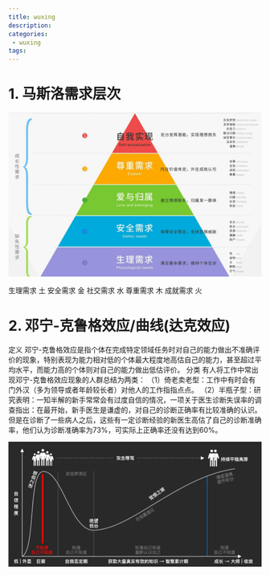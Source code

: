 ```yaml
---
title: wuxing
description:
categories:
 - wuxing
tags:
---
```


# 1. 马斯洛需求层次

![Mobile Preview](/assets/images/yin/马斯洛需求层次.png)

生理需求 土
安全需求 金
社交需求 水
尊重需求 木
成就需求 火

# 2. 邓宁-克鲁格效应/曲线(达克效应)

定义
邓宁-克鲁格效应是指个体在完成特定领域任务时对自己的能力做出不准确评价的现象，特别表现为能力相对低的个体最大程度地高估自己的能力，甚至超过平均水平，而能力高的个体则对自己的能力做出低估评价。
分类
有人将工作中常出现邓宁-克鲁格效应现象的人群总结为两类：
（1）倚老卖老型：工作中有时会有门外汉（多为领导或者年龄较长者）对他人的工作指指点点。
（2）半瓶子型：研究表明：一知半解的新手常常会有过度自信的情况，一项关于医生诊断失误率的调查指出：在最开始，新手医生是谦虚的，对自己的诊断正确率有比较准确的认识。但是在诊断了一些病人之后，这些有一定诊断经验的新医生高估了自己的诊断准确率，他们认为诊断准确率为73%，可实际上正确率还没有达到60%。

![Mobile Preview](/assets/images/yin/达克效应.png)
